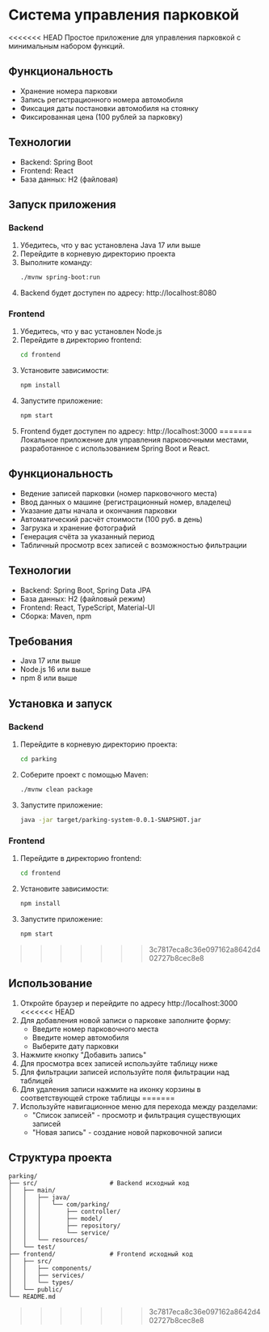 # Система управления парковкой

<<<<<<< HEAD
Простое приложение для управления парковкой с минимальным набором функций.

## Функциональность

- Хранение номера парковки
- Запись регистрационного номера автомобиля
- Фиксация даты постановки автомобиля на стоянку
- Фиксированная цена (100 рублей за парковку)

## Технологии

- Backend: Spring Boot
- Frontend: React
- База данных: H2 (файловая)

## Запуск приложения

### Backend

1. Убедитесь, что у вас установлена Java 17 или выше
2. Перейдите в корневую директорию проекта
3. Выполните команду:
   ```bash
   ./mvnw spring-boot:run
   ```
4. Backend будет доступен по адресу: http://localhost:8080

### Frontend

1. Убедитесь, что у вас установлен Node.js
2. Перейдите в директорию frontend:
   ```bash
   cd frontend
   ```
3. Установите зависимости:
   ```bash
   npm install
   ```
4. Запустите приложение:
   ```bash
   npm start
   ```
5. Frontend будет доступен по адресу: http://localhost:3000
=======
Локальное приложение для управления парковочными местами, разработанное с использованием Spring Boot и React.

## Функциональность

- Ведение записей парковки (номер парковочного места)
- Ввод данных о машине (регистрационный номер, владелец)
- Указание даты начала и окончания парковки
- Автоматический расчёт стоимости (100 руб. в день)
- Загрузка и хранение фотографий
- Генерация счёта за указанный период
- Табличный просмотр всех записей с возможностью фильтрации

## Технологии

- Backend: Spring Boot, Spring Data JPA
- База данных: H2 (файловый режим)
- Frontend: React, TypeScript, Material-UI
- Сборка: Maven, npm

## Требования

- Java 17 или выше
- Node.js 16 или выше
- npm 8 или выше

## Установка и запуск

### Backend

1. Перейдите в корневую директорию проекта:

   ```bash
   cd parking
   ```

2. Соберите проект с помощью Maven:

   ```bash
   ./mvnw clean package
   ```

3. Запустите приложение:
   ```bash
   java -jar target/parking-system-0.0.1-SNAPSHOT.jar
   ```

### Frontend

1. Перейдите в директорию frontend:

   ```bash
   cd frontend
   ```

2. Установите зависимости:

   ```bash
   npm install
   ```

3. Запустите приложение:
   ```bash
   npm start
   ```
>>>>>>> 3c7817eca8c36e097162a8642d402727b8cec8e8

## Использование

1. Откройте браузер и перейдите по адресу http://localhost:3000
<<<<<<< HEAD
2. Для добавления новой записи о парковке заполните форму:
   - Введите номер парковочного места
   - Введите номер автомобиля
   - Выберите дату парковки
3. Нажмите кнопку "Добавить запись"
4. Для просмотра всех записей используйте таблицу ниже
5. Для фильтрации записей используйте поля фильтрации над таблицей
6. Для удаления записи нажмите на иконку корзины в соответствующей строке таблицы
=======
2. Используйте навигационное меню для перехода между разделами:
   - "Список записей" - просмотр и фильтрация существующих записей
   - "Новая запись" - создание новой парковочной записи

## Структура проекта

```
parking/
├── src/                    # Backend исходный код
│   ├── main/
│   │   ├── java/
│   │   │   └── com/parking/
│   │   │       ├── controller/
│   │   │       ├── model/
│   │   │       ├── repository/
│   │   │       └── service/
│   │   └── resources/
│   └── test/
├── frontend/               # Frontend исходный код
│   ├── src/
│   │   ├── components/
│   │   ├── services/
│   │   └── types/
│   └── public/
└── README.md
```
>>>>>>> 3c7817eca8c36e097162a8642d402727b8cec8e8
